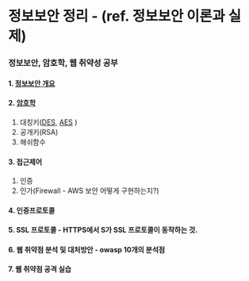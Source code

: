 # 정보보안 정리 - (ref. 정보보안 이론과 실제)
### 정보보안, 암호학, 웹 취약성 공부

#### 1. <a href="https://github.com/jaero0725/security/tree/main/1.%20%EC%A0%95%EB%B3%B4%EB%B3%B4%EC%95%88%EA%B0%9C%EC%9A%94"> 정보보안 개요</a>
#### 2. <a href="https://github.com/jaero0725/security/tree/main/2.%20%EC%95%94%ED%98%B8">암호학</a> 
 1) 대칭키(<a href="https://github.com/jaero0725/security/blob/main/2.%20%EC%95%94%ED%98%B8/readme2.md">DES</a>, <a href="https://github.com/jaero0725/security/blob/main/2.%20%EC%95%94%ED%98%B8/readme4.md"> AES<a> )
 2) 공개키(RSA)
 3) 해쉬함수
#### 3. 접근제어 
 1) 인증
 2) 인가(Firewall - AWS 보안 어떻게 구현하는지?) 
#### 4. 인증프로토콜 
#### 5. SSL 프로토콜 - HTTPS에서 S가 SSL 프로토콜이 동작하는 것.
#### 6. 웹 취약점 분석 및 대처방안  - owasp 10개의 분석점
#### 7. 웹 취약점 공격 실습 
